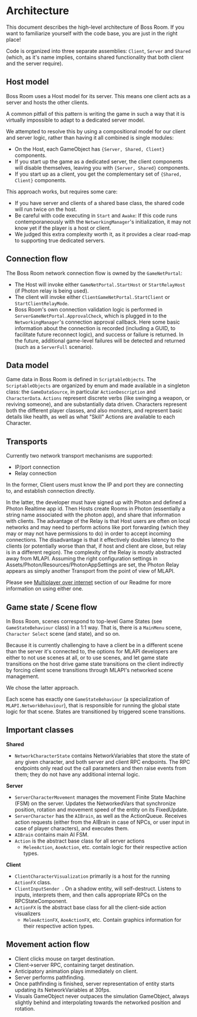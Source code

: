 # Architecture
This document describes the high-level architecture of Boss Room.
If you want to familiarize yourself with the code base, you are just in the right place!


Code is organized into three separate assemblies: `Client`, `Server` and `Shared` (which, as it's name implies, contains shared functionality that both client and the server require).

## Host model
Boss Room uses a Host model for its server. This means one client acts as a server and hosts the other clients. 

A common pitfall of this pattern is writing the game in such a way that it is virtually impossible to adapt to a dedicated server model. 

We attempted to resolve this by using a compositional model for our client and server logic, rather than having it all combined is single modules:
 - On the Host, each GameObject has `{Server, Shared, Client}` components. 
 - If you start up the game as a dedicated server, the client components will disable themselves, leaving you with `{Server, Shared}` components.
 - If you start up as a client, you get the complementary set of `{Shared, Client}` components. 

This approach works, but requires some care: 
 - If you have server and clients of a shared base class, the shared code will run twice on the host.
 - Be careful with code executing in `Start` and `Awake`: If this code runs contemporaneously with the `NetworkingManager`'s initialization, it may not know yet if the player is a host or client.
 - We judged this extra complexity worth it, as it provides a clear road-map to supporting true dedicated servers. 

## Connection flow
The Boss Room network connection flow is owned by the `GameNetPortal`:
 - The Host will invoke either `GameNetPortal.StartHost` or `StartRelayHost` (if Photon relay is being used). 
 - The client will invoke either `ClientGameNetPortal.StartClient` or `StartClientRelayMode`. 
 - Boss Room's own connection validation logic is performed in `ServerGameNetPortal.ApprovalCheck`, which is plugged in to the `NetworkingManager`'s connection approval callback. Here some basic information about the connection is recorded (including a GUID, to facilitate future reconnect logic), and success or failure is returned. In the future, additional game-level failures will be detected and returned (such as a `ServerFull` scenario). 

## Data model
Game data in Boss Room is defined in `ScriptableObjects`. The `ScriptableObjects` are organized by enum and made available in a singleton class: the `GameDataSource`, in particular `ActionDescription` and `CharacterData`. `Actions` represent discrete verbs (like swinging a weapon, or reviving someone), and are substantially data driven. Characters represent both the different player classes, and also monsters, and represent basic details like health, as well as what "Skill" Actions are available to each Character.

## Transports
Currently two network transport mechanisms are supported: 
 - IP/port connection
 - Relay connection

In the former, Client users must know the IP and port they are connecting to, and establish connection directly.

In the latter, the developer must have signed up with Photon and defined a Photon Realtime app id. Then Hosts create Rooms in Photon (essentially a string name associated with the photon app), and share that information with clients. The advantage of the Relay is that Host users are often on local networks and may need to perform actions like port forwarding (which they may or may not have permissions to do) in order to accept incoming connections. The disadvantage is that it effectively doubles latency to the clients (or potentially worse than that, if host and client are close, but relay is in a different region). The complexity of the Relay is mostly abstracted away from MLAPI. Assuming the right configuration settings in Assets/Photon/Resources/PhotonAppSettings are set, the Photon Relay appears as simply another Transport from the point of view of MLAPI. 

Please see [Multiplayer over internet](README.md) section of our Readme for more information on using either one.

## Game state / Scene flow
In Boss Room, scenes correspond to top-level Game States (see `GameStateBehaviour` class) in a 1:1 way. That is, there is a `MainMenu` scene, `Character Select` scene (and state), and so on. 

Because it is currently challenging to have a client be in a different scene than the server it's connected to, the options for MLAPI developers are either to not use scenes at all, or to use scenes, and let game state transitions on the host drive game state transitions on the client indirectly by forcing client scene transitions through MLAPI's networked scene management. 

We chose the latter approach. 

Each scene has exactly one `GameStateBehaviour` (a specialization of `MLAPI.NetworkBehaviour`), that is responsible for running the global state logic for that scene. States are transitioned by triggered scene transitions.

## Important classes

**Shared**
 - `NetworkCharacterState` contains NetworkVariables that store the state of any given character, and both server and client RPC endpoints. The RPC endpoints only read out the call parameters and then raise events from them; they do not have any additional internal logic.

**Server**
 - `ServerCharacterMovement` manages the movement Finite State Machine (FSM) on the server. Updates the NetworkedVars that synchronize position, rotation and movement speed of the entity on its FixedUpdate.
 - `ServerCharacter` has the `AIBrain`, as well as the ActionQueue. Receives action requests (either from the AIBrain in case of NPCs, or user input in case of player characters), and executes them.
 - `AIBrain` contains main AI FSM.  
 - `Action` is the abstract base class for all server actions
   - `MeleeAction`, `AoeAction`, etc. contain logic for their respective action types. 

**Client**
 - `ClientCharacterVisualization` primarily is a host for the running `ActionFX` class.
 - `ClientInputSender `. On a shadow entity, will self-destruct. Listens to inputs, interprets them, and then calls appropriate RPCs on the RPCStateComponent. 
 - `ActionFX` is the abstract base class for all the client-side action visualizers
   - `MeleeActionFX`, `AoeActionFX`, etc. Contain graphics information for their respective action types. 
  
## Movement action flow
 - Client clicks mouse on target destination. 
 - Client->server RPC, containing target destination. 
 - Anticipatory animation plays immediately on client. 
 - Server performs pathfinding.
 - Once pathfinding is finished, server representation of entity starts updating its NetworkVariables at 30fps.
 - Visuals GameObject never outpaces the simulation GameObject, always slightly behind and interpolating towards the networked position and rotation.
